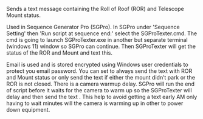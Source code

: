   Sends a text message containing the Roll of Roof (ROR) and Telescope Mount status. 
   
  Used in Sequence Generator Pro (SGPro).
  In SGPro under 'Sequence Setting' then 'Run script at sequence end:' select
  the SGProTexter.cmd. The cmd is going to launch SGProTexter.exe in another 
  but separate terminal (windows 11) window so SGPro can continue. 
  Then SGProTexter will get the status of the ROR and Mount and text this.
   
 Email is used and is stored encrypted using Windows user credentials to protect 
 you email password. 
 You can set to always send the text with ROR and Mount status or only send the 
 text if either the mount didn’t park or the ROR is not closed.
 There is a camera warmup delay. SGPro will run the end of script before it waits for 
 the camera to warm up so the SGProTexter will delay and then send  the text .
 This help to avoid getting a text early AM only having to wait minutes will the 
 camera is warming up in other to power down equipment.

